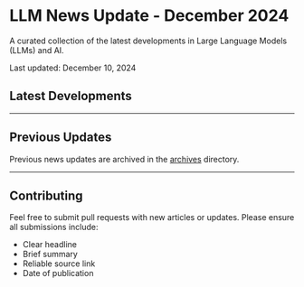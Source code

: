 # LLM News Update - December 2024

A curated collection of the latest developments in Large Language Models (LLMs) and AI.

Last updated: December 10, 2024

## Latest Developments

---

## Previous Updates

Previous news updates are archived in the [archives](./archives) directory.

---

## Contributing

Feel free to submit pull requests with new articles or updates. Please ensure all submissions include:
- Clear headline
- Brief summary
- Reliable source link
- Date of publication